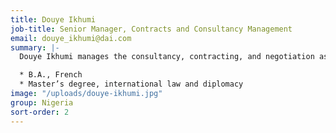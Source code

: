 ```yaml
---
title: Douye Ikhumi
job-title: Senior Manager, Contracts and Consultancy Management
email: douye_ikhumi@dai.com
summary: |-
  Douye Ikhumi manages the consultancy, contracting, and negotiation aspects of DAI’s work in Nigeria. Additionally, she provides technical services in program design and institutional capacity building to private clients and donor-funded projects. She currently serves as the Capacity Building and Resource Mobilization Advisor to the African Ministers’ Council on Water under the U.S. Agency for International Development’s Water for Africa through Leadership and Institutional Support project. She also serves as a lead consultant and faculty member at the Pan Atlantic University (Enterprise Development Center), where—under the Social Sector Management Programme and the Oxfam Work-In-Progress project—she assists organizations to strengthen their board governance structures and establish process flows for optimal productivity. With extensive experience in coaching, Douye has served as a Mentor for the Young African Leaders Initiative, organized by the West Africa Regional Leadership Centre.

  * B.A., French
  * Master’s degree, international law and diplomacy
image: "/uploads/douye-ikhumi.jpg"
group: Nigeria
sort-order: 2
---
```


